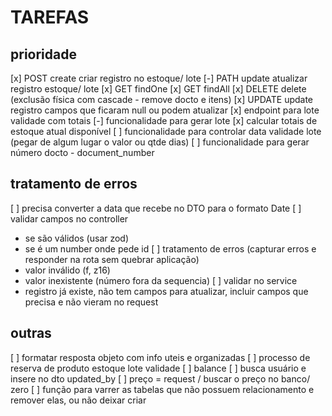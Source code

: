 # TAREFAS

## prioridade
[x] POST create criar registro no estoque/ lote
[-] PATH update atualizar registro estoque/ lote
[x] GET findOne
[x] GET findAll
[x] DELETE delete (exclusão física com cascade - remove docto e itens)
[x] UPDATE update registro campos que ficaram null ou podem atualizar
[x] endpoint para lote validade com totais
[-] funcionalidade para gerar lote
[x] calcular totais de estoque atual disponível
[ ] funcionalidade para controlar data validade lote  (pegar de algum lugar o valor ou qtde dias)
[ ] funcionalidade para gerar número docto - document_number
## tratamento de erros
[ ] precisa converter a data que recebe no DTO para o formato Date
[ ] validar campos no controller
- se são válidos (usar zod)
- se é um number onde pede id
[ ] tratamento de erros (capturar erros e responder na rota sem quebrar aplicação)
- valor inválido (f, z16)
- valor inexistente (número fora da sequencia)
[ ] validar no service
- registro já existe, não tem campos para atualizar, incluir campos que precisa e não vieram no request


## outras
[ ] formatar resposta objeto com info uteis e organizadas
[ ] processo de reserva de produto estoque lote validade
[ ] balance 
[ ] busca usuário e insere no dto updated_by
[ ] preço = request / buscar o preço no banco/ zero
[ ] função para varrer as tabelas que não possuem relacionamento e remover elas, ou não deixar criar
